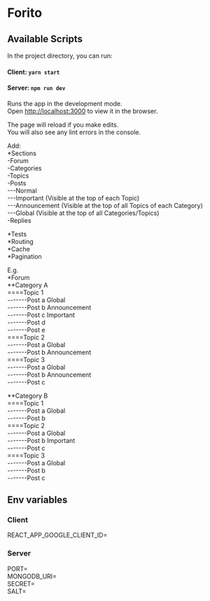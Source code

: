 # Forito  
  
## Available Scripts  
In the project directory, you can run:  
  
#### Client: `yarn start`  
#### Server: `npm run dev`  
  
Runs the app in the development mode.  
Open [http://localhost:3000](http://localhost:3000) to view it in the browser.  
  
The page will reload if you make edits.  
You will also see any lint errors in the console.  
  
Add:  
*Sections  
-Forum  
-Categories  
-Topics  
-Posts  
---Normal  
---Important (Visible at the top of each Topic)  
---Announcement (Visible at the top of all Topics of each Category)  
---Global (Visible at the top of all Categories/Topics)  
-Replies  
  
*Tests  
*Routing  
*Cache  
*Pagination  
  
E.g.  
*Forum  
**Category A  
====Topic 1  
-------Post a Global  
-------Post b Announcement  
-------Post c Important  
-------Post d  
-------Post e  
====Topic 2  
-------Post a Global  
-------Post b Announcement  
====Topic 3  
-------Post a Global  
-------Post b Announcement  
-------Post c  
  
**Category B  
====Topic 1  
-------Post a Global  
-------Post b  
====Topic 2  
-------Post a Global  
-------Post b Important  
-------Post c  
====Topic 3  
-------Post a Global  
-------Post b  
-------Post c  
  
## Env variables  
### Client  
REACT_APP_GOOGLE_CLIENT_ID=  
### Server
PORT=  
MONGODB_URI=  
SECRET=  
SALT=  
  